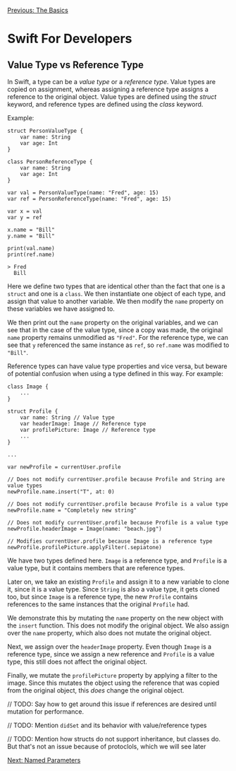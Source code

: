 [Previous: The Basics](0-intro.md)
# Swift For Developers

## Value Type vs Reference Type

In Swift, a type can be a _value type_ or a _reference type_. Value types are copied on assignment, whereas assigning a reference type assigns a reference to the original object. Value types are defined using the _struct_ keyword, and reference types are defined using the _class_ keyword.

Example:
```
struct PersonValueType {
    var name: String
    var age: Int
}

class PersonReferenceType {
    var name: String
    var age: Int
}

var val = PersonValueType(name: "Fred", age: 15)
var ref = PersonReferenceType(name: "Fred", age: 15)

var x = val
var y = ref

x.name = "Bill"
y.name = "Bill"

print(val.name)
print(ref.name)
```
```
> Fred
  Bill
```
Here we define two types that are identical other than the fact that one is a `struct` and one is a `class`.  We then instantiate one object of each type, and assign that value to another variable. We then modify the `name` property on these variables we have assigned to.

We then print out the `name` property on the original variables, and we can see that in the case of the value type, since a copy was made, the original `name` property remains unmodified as `"Fred"`. For the reference type, we can see that `y` referenced the same instance as `ref`, so `ref.name` was modified to `"Bill"`.

Reference types can have value type properties and vice versa, but beware of potential confusion when using a type defined in this way. For example:

```
class Image {
    ...
}

struct Profile {
    var name: String // Value type
    var headerImage: Image // Reference type
    var profilePicture: Image // Reference type
    ...
}

...

var newProfile = currentUser.profile

// Does not modify currentUser.profile because Profile and String are value types
newProfile.name.insert("T", at: 0)

// Does not modify currentUser.profile because Profile is a value type
newProfile.name = "Completely new string"

// Does not modify currentUser.profile because Profile is a value type
newProfile.headerImage = Image(name: "beach.jpg")

// Modifies currentUser.profile because Image is a reference type
newProfile.profilePicture.applyFilter(.sepiatone)
```

We have two types defined here. `Image` is a reference type, and `Profile` is a value type, but it contains members that are reference types.

Later on, we take an existing `Profile` and assign it to a new variable to clone it, since it is a value type. Since `String` is also a value type, it gets cloned too, but since `Image` is a reference type, the new `Profile` contains references to the same instances that the original `Profile` had.

We demonstrate this by mutating the `name` property on the new object with the `insert` function. This does not modify the original object. We also assign over the `name` property, which also does not mutate the original object.

Next, we assign over the `headerImage` property. Even though `Image` is a reference type, since we assign a new reference and `Profile` is a value type, this still does not affect the original object.

Finally, we mutate the `profilePicture` property by applying a filter to the image. Since this mutates the object using the reference that was copied from the original object, this _does_ change the original object.

// TODO: Say how to get around this issue if references are desired until mutation for performance.

// TODO: Mention `didSet` and its behavior with value/reference types

// TODO: Mention how structs do not support inheritance, but classes do. But that's not an issue because of protoclols, which we will see later

[Next: Named Parameters](2-named-parameters.md)